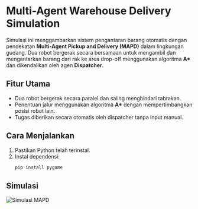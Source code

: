 # Multi-Agent Warehouse Delivery Simulation
Simulasi ini menggambarkan sistem pengantaran barang otomatis dengan pendekatan **Multi-Agent Pickup and Delivery (MAPD)** dalam lingkungan gudang. Dua robot bergerak secara bersamaan untuk mengambil dan mengantarkan barang dari rak ke area drop-off menggunakan algoritma **A\*** dan dikendalikan oleh agen **Dispatcher**.
## Fitur Utama
- Dua robot bergerak secara paralel dan saling menghindari tabrakan.
- Penentuan jalur menggunakan algoritma **A\*** dengan mempertimbangkan posisi robot lain.
- Tugas diberikan secara otomatis oleh dispatcher tanpa input manual.
## Cara Menjalankan
1. Pastikan Python telah terinstal.
2. Instal dependensi:
   ```bash
   pip install pygame
## Simulasi
![Simulasi MAPD](./simulasi.jpg)
